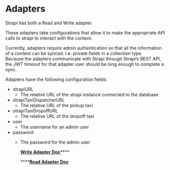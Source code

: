 # Adapters

Strapi has both a Read and Write adapter.   
  
These adapters take configurations that allow it to make the appropriate API calls to strapi to interact with the content.   
  
Currently, adapters require admin authentication so that all the information of a content can be synced. I.e. private fields in a collection type.   
Because the adapters communicate with Strapi through Strapi’s REST API, the JWT timeout for that adapter user should be long enough to complete a sync. 

Adapters have the following configuration fields: 

* strapiURL
  * The relative URL of the strapi instance connected to the database
* strapiTaxiDispatcherURL
  * The relative URL of the pickup taxi
* strapiTaxiDropoffURL
  * The relative URL of the dropoff taxi
* user
  * The username for an admin user
* password
  * The password for the admin user  
  
    [**Write Adapter Doc**](https://documenter.getpostman.com/view/11567600/Tz5s3bn9)\*\*\*\*

    \*\*\*\*[**Read Adapter Doc**](https://documenter.getpostman.com/view/11567600/Tz5s3bnA)

